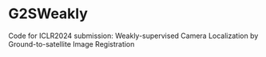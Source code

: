 # G2SWeakly
Code for ICLR2024 submission: Weakly-supervised Camera Localization by Ground-to-satellite Image Registration
